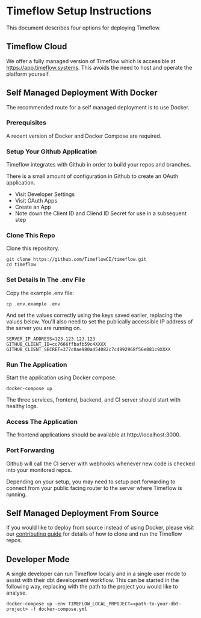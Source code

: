 # Timeflow Setup Instructions 

This document describes four options for deploying Timeflow.

## Timeflow Cloud
  
We offer a fully managed version of Timeflow which is accessible at https://app.timeflow.systems.  This avoids the need to host and operate the platform yourself.  


## Self Managed Deployment With Docker

The recommended route for a self managed deployment is to use Docker. 

### Prerequisites

A recent version of Docker and Docker Compose are required.  

### Setup Your Github Application

Timeflow integrates with Github in order to build your repos and branches.  

There is a small amount of configuration in Github to create an OAuth application.  

- Visit Developer Settings
- Visit OAuth Apps
- Create an App
- Note down the Client ID and Cliend ID Secret for use in a subsequent step

### Clone This Repo

Clone this repository.

```
git clone https://github.com/TimeflowCI/timeflow.git
cd timeflow
```

### Set Details In The .env File

Copy the example .env file:

```
cp .env.example .env
```

And set the values correctly using the keys saved earlier, replacing the values below.  You'll also need to set the publically accessible IP address of the server you are running on.  

```
SERVER_IP_ADDRESS=123.123.123.123
GITHUB_CLIENT_ID=cc7666ffbafb59c4XXXX
GITHUB_CLIENT_SECRET=377c0ae980a454082c7c4992968f56e881c9XXXX
```

### Run The Application 

Start the application using Docker compose.  

```
docker-compose up 
```

The three services, frontend, backend, and CI server should start with healthy logs.  

### Access The Application

The frontend applications should be available at http://localhost:3000.

### Port Forwarding

Github will call the CI server with webhooks whenever new code is checked into your monitored repos.  

Depending on your setup, you may need to setup port forwarding to connect from your public facing router to the server where Timeflow is running.  


## Self Managed Deployment From Source

If you would like to deploy from source instead of using Docker, please visit our [contributing guide](CONTRIBUTING.md) for details of how to clone and run the Timeflow repos.  


## Developer Mode

A single developer can run Timeflow locally and in a single user mode to assist with their dbt development workflow.  This can be started in the following way, replacing _<path-to-your-dbt-project>_ with the path to the project you would like to analyse.  

```
docker-compose up -env TIMEFLOW_LOCAL_PRPOJECT=<path-to-your-dbt-project> -f docker-compose.yml
```
